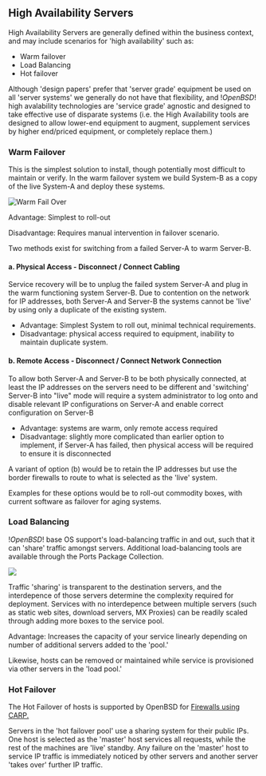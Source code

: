 ##  High Availability Servers

High Availability Servers are generally defined within the
business context, and may include scenarios for 'high
availability' such as:

- Warm failover
- Load Balancing
- Hot failover

Although 'design papers' prefer that 'server grade' equipment
be used on all 'server systems' we generally do not have that
flexibility, and $!OpenBSD!$ high avalability technologies are 
'service grade' agnostic and designed to take effective use of
disparate systems (i.e. the High Availability tools 
are designed to allow lower-end equipment to augment, supplement 
services by higher end/priced equipment, or completely replace
them.)

### Warm Failover

This is the simplest solution to install, though potentially most
difficult to maintain or verify. In the warm failover system we
build System-B as a copy of the live System-A and deploy these
systems.

<img src='@!urlTo("media/images/ha_warm.png")!@' title="Warm Fail Over">

Advantage: Simplest to roll-out

Disadvantage: Requires manual intervention in failover scenario.

Two methods exist for switching from a failed Server-A to warm Server-B.

#### a. Physical Access - Disconnect / Connect Cabling
Service recovery will be to unplug the failed system Server-A and plug 
in the warm functioning system Server-B. Due to contention on the network 
for IP addresses, both Server-A and Server-B the systems cannot be 'live' 
by using only a duplicate of the existing system. 

- Advantage: Simplest System to roll out, minimal technical requirements.
- Disadvantage: physical access required to equipment, inability to maintain duplicate system.

#### b. Remote Access - Disconnect / Connect Network Connection

To allow both Server-A and Server-B to be both physically connected, at least the IP addresses on the servers need to be different and 'switching' Server-B into "live" mode will require a system administrator to log onto and disable relevant IP configurations on Server-A and enable correct configuration on Server-B

- Advantage: systems are warm, only remote access required
- Disadvantage: slightly more complicated than earlier option to implement, if Server-A has failed, then physical access will be required to ensure it is disconnected

A variant of option (b) would be to retain the IP addresses but use the border firewalls to route to what is selected as the 'live' system.

Examples for these options would be to roll-out commodity boxes, 
with current software as failover for aging systems.

### Load Balancing

$!OpenBSD!$ base OS support's load-balancing traffic in and out, 
such that it can 'share' traffic amongst servers. Additional
load-balancing tools are available through the Ports Package
Collection.

<img src='@!urlTo("media/images/ha_loadbalance.png")!@'>

Traffic 'sharing' is transparent to the destination servers,
and the interdepence of those servers determine
the complexity required for deployment. Services with no
interdepence between multiple servers (such as static web
sites, download servers, MX Proxies) can be readily scaled
through adding more boxes to the service pool.

Advantage: Increases the capacity of your service linearly depending on 
number of additional servers added to the 'pool.'

Likewise, hosts can be removed or maintained while service is 
provisioned via other servers in the 'load pool.'

### Hot Failover

The Hot Failover of hosts is supported by OpenBSD for [Firewalls 
using CARP.](highavailability/carp.html)

Servers in the 'hot failover pool' use a sharing system for their public IPs. 
One host is selected as the 'master' host services all requests, while the 
rest of the machines are 'live' standby. Any failure on the 'master' host 
to service IP traffic is immediately noticed by other servers and another 
server 'takes over' further IP traffic.